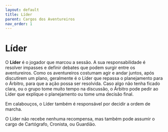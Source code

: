 ```yaml
---
layout: default
title: Líder
parent: Cargos dos Aventureiros
nav_order: 1
---
```

# Líder

O **Líder** é o jogador que marcou a sessão. A sua responsabilidade é resolver impasses e definir debates que podem surgir entre os aventureiros. Como os aventureiros costumam agir e andar juntos, após discutirem um plano, geralmente é o Líder que repassa o planejamento para o Árbitro, para que a ação possa ser resolvida. Caso algo não tenha ficado clara, ou o grupo tome muito tempo na discussão, o Árbitro pode pedir ao Líder que explique o planejamento ou tome uma decisão final.

Em calabouços, o Líder também é responsável por decidir a ordem de marcha. 

O Líder não recebe nenhuma recompensa, mas também pode assumir o cargo de Cartógrafo, Cronista, ou Guardião.
